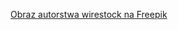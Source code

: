 <a href="https://pl.freepik.com/darmowe-zdjecie/pole-pokryte-czerwonymi-makami-otoczone-gorami-w-sloncu_10074778.htm#fromView=search&page=1&position=4&uuid=2a9b2562-ff46-42d8-82a3-5dcf74a09bae&query=poland+nature">Obraz autorstwa wirestock na Freepik</a>
